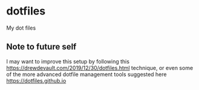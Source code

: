 # dotfiles
My dot files

## Note to future self

I may want to improve this setup by following this <https://drewdevault.com/2019/12/30/dotfiles.html> technique, or even some of the more advanced dotfile management tools suggested here <https://dotfiles.github.io>
